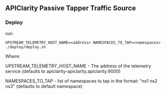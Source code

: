 ## APIClarity Passive Tapper Traffic Source

### Deploy

run:


```shell
UPSTREAM_TELEMETRY_HOST_NAME=<address> NAMESPACES_TO_TAP=<namespaces> ./deploy/deploy.sh
```

Where:

UPSTREAM_TELEMETRY_HOST_NAME - The address of the telemetry service (defaults to apiclarity-apiclarity.apiclarity:9000)

NAMESPACES_TO_TAP - list of namespaces to tap in the format: "ns1 ns2 ns3" (defaults to default namespace)
